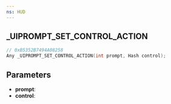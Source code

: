 ```yaml
---
ns: HUD
---
```

## _UIPROMPT_SET_CONTROL_ACTION

```c
// 0xB5352B7494A08258
Any _UIPROMPT_SET_CONTROL_ACTION(int prompt, Hash control);
```

## Parameters
* **prompt**:
* **control**:
